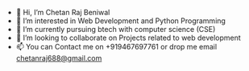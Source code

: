 - 👋 Hi, I’m Chetan Raj Beniwal
- 👀 I’m interested in Web Development and Python Programming
- 🌱 I’m currently pursuing btech with computer science (CSE)
- 💞️ I’m looking to collaborate on Projects related to web development
- 📫 You can Contact me on +919467697761 or drop me email chetanraj688@gmail.com

<!---
Beniwal43/Beniwal43 is a ✨ special ✨ repository because its `README.md` (this file) appears on your GitHub profile.
You can click the Preview link to take a look at your changes.
--->

